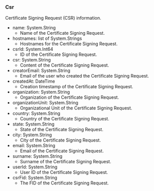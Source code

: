 ### Csr
Certificate Signing Request (CSR) information.

- name: System.String
  - Name of the Certificate Signing Request.
- hostnames: list of System.Strings
  - Hostnames for the Certificate Signing Request.
- csrId: System.Int64
  - ID of the Certificate Signing Request.
- csr: System.String
  - Content of the Certificate Signing Request.
- creatorEmail: System.String
  - Email of the user who created the Certificate Signing Request.
- createdAt: DateTime
  - Creation timestamp of the Certificate Signing Request.
- organization: System.String
  - Organization of the Certificate Signing Request.
- organizationUnit: System.String
  - Organizational Unit of the Certificate Signing Request.
- country: System.String
  - Country of the Certificate Signing Request.
- state: System.String
  - State of the Certificate Signing Request.
- city: System.String
  - City of the Certificate Signing Request.
- email: System.String
  - Email of the Certificate Signing Request.
- surname: System.String
  - Surname of the Certificate Signing Request.
- userId: System.String
  - User ID of the Certificate Signing Request.
- csrFid: System.String
  - The FID of the Certificate Signing Request.
